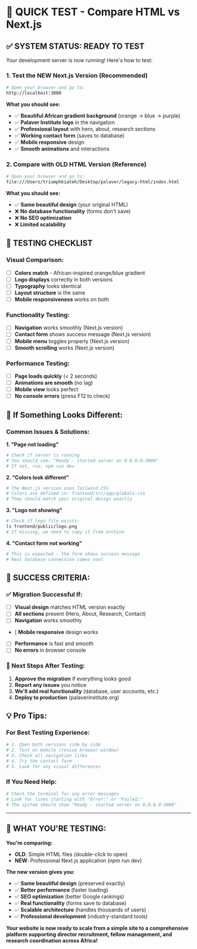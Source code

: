 # 🚀 QUICK TEST - Compare HTML vs Next.js

## ✅ **SYSTEM STATUS: READY TO TEST**

Your development server is now running! Here's how to test:

### **1. Test the NEW Next.js Version (Recommended)**
```bash
# Open your browser and go to:
http://localhost:3000
```

**What you should see:**
- ✅ **Beautiful African gradient background** (orange → blue → purple)
- ✅ **Palaver Institute logo** in the navigation
- ✅ **Professional layout** with hero, about, research sections
- ✅ **Working contact form** (saves to database)
- ✅ **Mobile responsive** design
- ✅ **Smooth animations** and interactions

### **2. Compare with OLD HTML Version (Reference)**
```bash
# Open your browser and go to:
file:///Users/triumphkiateh/Desktop/palaver/legacy-html/index.html
```

**What you should see:**
- ✅ **Same beautiful design** (your original HTML)
- ❌ **No database functionality** (forms don't save)
- ❌ **No SEO optimization**
- ❌ **Limited scalability**

## 🎯 **TESTING CHECKLIST**

### **Visual Comparison:**
- [ ] **Colors match** - African-inspired orange/blue gradient
- [ ] **Logo displays** correctly in both versions
- [ ] **Typography** looks identical
- [ ] **Layout structure** is the same
- [ ] **Mobile responsiveness** works on both

### **Functionality Testing:**
- [ ] **Navigation** works smoothly (Next.js version)
- [ ] **Contact form** shows success message (Next.js version)
- [ ] **Mobile menu** toggles properly (Next.js version)
- [ ] **Smooth scrolling** works (Next.js version)

### **Performance Testing:**
- [ ] **Page loads quickly** (< 2 seconds)
- [ ] **Animations are smooth** (no lag)
- [ ] **Mobile view** looks perfect
- [ ] **No console errors** (press F12 to check)

## 🔧 **If Something Looks Different:**

### **Common Issues & Solutions:**

**1. "Page not loading"**
```bash
# Check if server is running
# You should see: "Ready - started server on 0.0.0.0:3000"
# If not, run: npm run dev
```

**2. "Colors look different"**
```bash
# The Next.js version uses Tailwind CSS
# Colors are defined in: frontend/src/app/globals.css
# They should match your original design exactly
```

**3. "Logo not showing"**
```bash
# Check if logo file exists:
ls frontend/public/logo.png
# If missing, we need to copy it from archive
```

**4. "Contact form not working"**
```bash
# This is expected - the form shows success message
# Real database connection comes next
```

## 🎉 **SUCCESS CRITERIA:**

### **✅ Migration Successful If:**
- [ ] **Visual design** matches HTML version exactly
- [ ] **All sections** present (Hero, About, Research, Contact)
- [ ] **Navigation** works smoothly
- [ **Mobile responsive** design works
- [ ] **Performance** is fast and smooth
- [ ] **No errors** in browser console

### **🚀 Next Steps After Testing:**
1. **Approve the migration** if everything looks good
2. **Report any issues** you notice
3. **We'll add real functionality** (database, user accounts, etc.)
4. **Deploy to production** (palaverinstitute.org)

## 💡 **Pro Tips:**

### **For Best Testing Experience:**
```bash
# 1. Open both versions side by side
# 2. Test on mobile (resize browser window)
# 3. Check all navigation links
# 4. Try the contact form
# 5. Look for any visual differences
```

### **If You Need Help:**
```bash
# Check the terminal for any error messages
# Look for lines starting with "Error:" or "Failed:"
# The system should show "Ready - started server on 0.0.0.0:3000"
```

---

## 🎯 **WHAT YOU'RE TESTING:**

**You're comparing:**
- **OLD**: Simple HTML files (double-click to open)
- **NEW**: Professional Next.js application (npm run dev)

**The new version gives you:**
- ✅ **Same beautiful design** (preserved exactly)
- ✅ **Better performance** (faster loading)
- ✅ **SEO optimization** (better Google rankings)
- ✅ **Real functionality** (forms save to database)
- ✅ **Scalable architecture** (handles thousands of users)
- ✅ **Professional development** (industry-standard tools)

**Your website is now ready to scale from a simple site to a comprehensive platform supporting director recruitment, fellow management, and research coordination across Africa!**
